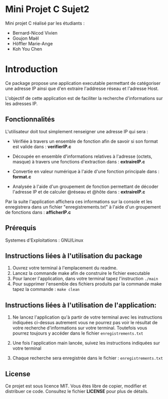 # Mini Projet C Sujet2
Mini projet C réalisé par les étudiants :
- Bernard-Nicod Vivien
- Goujon Maël
- Höffler Marie-Ange
- Koh You Chen


# Introduction
Ce package propose une application executable permettant de catégoriser une adresse IP ainsi que d'en extraire l'addresse réseau et l'adresse Host.

L'objectif de cette application est de faciliter la recherche d'informations sur les adresses IP.


## Fonctionnalités
L'utilisateur doit tout simplement renseigner une adresse IP qui sera :

- Vérifiée à travers un ensemble de fonction afin de savoir si son format est valide dans : **verifierIP.c**

- Découpée en ensemble d'informations relatives à l'adresse (octets, masque) à travers une fonctions d'extraction dans : **extraireIP.c**

- Convertie en valeur numérique à l'aide d'une fonction principale dans : **format.c**

- Analysée à l'aide d'un groupement de fonction permettant de décoder l'adresse IP et de calculer @réseau et @hôte dans : **extraireIP.c**

Par la suite l'application affichera ces informations sur la console et les enregistrera dans un fichier "enregistrements.txt" à l'aide d'un groupement de fonctions dans : **afficherIP.c**

## Prérequis
Systemes d'Exploitations : GNU/Linux


## Instructions liées à l'utilisation du package
1. 	Ouvrez votre terminal à l'emplacement du readme.
2. 	Lancez la commande make afin de construire le fichier executable
3. 	Pour lancer l'application, dans votre terminal tapez l'instruction 
`./main`
4.	Pour supprimer l'ensemble des fichiers produits par la commande make tapez la commande : `make clean`


## Instructions liées à l'utilisation de l'application:

1. 	Ne lancez l'application qu'à partir de votre terminal avec les instructions indiquées ci-dessus autrement vous ne pourrez pas voir le résultat de votre recherche d'informations sur votre terminal. Toutefois vous pourrez toujours y accéder dans le fichier
`enregistrements.txt`

2. 	Une fois l'application main lancée, suivez les instructions indiquées sur votre terminal

3.	Chaque recherche sera enregistrée dans le fichier :
`enregistrements.txt`


## License
Ce projet est sous licence MIT. Vous êtes libre de copier, modifier et distribuer ce code. Consultez le fichier **LICENSE** pour plus de détails.
